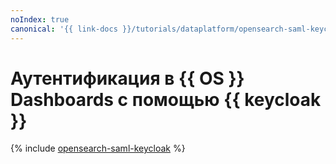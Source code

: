```yaml
---
noIndex: true
canonical: '{{ link-docs }}/tutorials/dataplatform/opensearch-saml-keycloak'
---
```


# Аутентификация в {{ OS }} Dashboards с помощью {{ keycloak }}

{% include [opensearch-saml-keycloak](../../_tutorials/dataplatform/opensearch-saml-keycloak.md) %}
